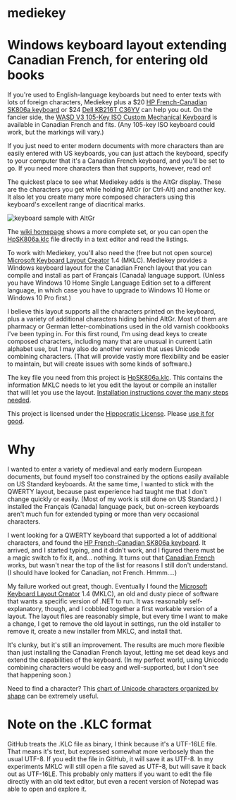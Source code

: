 # mediekey
# Windows keyboard layout extending Canadian French, for entering old books 

If you're used to English-language keyboards but need to enter texts with lots of foreign characters, Mediekey plus a $20 [HP French-Canadian SK806a keyboard](https://www.newegg.com/p/0GA-0012-006F5?Item=9SIAJCJ8HH2056) or $24 [Dell KB216T C36YV](https://www.newegg.com/p/0GA-002N-005Y7) can help you out. On the fancier side, the [WASD V3 105-Key ISO Custom Mechanical Keyboard](https://www.wasdkeyboards.com/wasd-v3-105-key-iso-custom-mechanical-keyboard.html) is available in Canadian French and fits. (Any 105-key ISO keyboard could work, but the markings will vary.)

If you just need to enter modern documents with more characters than are easily entered with US keyboards, you can just attach the keyboard, specify to your computer that it's a Canadian French keyboard, and you'll be set to go.  If you need more characters than that supports, however, read on!

The quickest place to see what Mediekey adds is the AltGr display.  These are the characters you get while holding AltGr (or Ctrl-Alt) and another key.  It also let you create many more composed characters using this keyboard's excellent range of diacritical marks.

![keyboard sample with AltGr](https://raw.githubusercontent.com/wiki/simonstl/mediekey/images/g012020AltGr.png)

The [wiki homepage](https://github.com/simonstl/mediekey/wiki) shows a more complete set, or you can open the [HpSK806a.klc](https://github.com/simonstl/mediekey/blob/master/HpSK806a.klc) file directly in a text editor and read the listings.

To work with Mediekey, you'll also need the (free but not open source) [Microsoft Keyboard Layout Creator](https://www.microsoft.com/en-us/download/details.aspx?id=22339) 1.4 (MKLC).  Mediekey provides a Windows keyboard layout for the Canadian French layout that you can compile and install as part of Français (Canada) language support.  (Unless you have Windows 10 Home Single Language Edition set to a different language, in which case you have to upgrade to Windows 10 Home or Windows 10 Pro first.)

I believe this layout supports all the characters printed on the keyboard, plus a variety of additional characters hiding behind AltGr. Most of them are pharmacy or German letter-combinations used in the old varnish cookbooks I've been typing in. For this first round, I'm using dead keys to create composed characters, including many that are unusual in current Latin alphabet use, but I may also do another version that uses Unicode combining characters.  (That will provide vastly more flexibility and be easier to maintain, but will create issues with some kinds of software.)

The key file you need from this project is [HpSK806a.klc](https://github.com/simonstl/mediekey/blob/master/HpSK806a.klc).  This contains the information MKLC needs to let you edit the layout or compile an installer that will let you use the layout. [Installation instructions cover the many steps needed](https://github.com/simonstl/mediekey/wiki/Installing-the-Mediekey-layout).

This project is licensed under the [Hippocratic License](https://firstdonoharm.dev/). Please [use it for good](http://simonstl.com/random/2013/06/code_like_youre_writing.html).

# Why

I wanted to enter a variety of medieval and early modern European documents, but found myself too constrained by the options easily available on US Standard keyboards.  At the same time, I wanted to stick with the QWERTY layout, because past experience had taught me that I don't change quickly or easily. (Most of my work is still done on US Standard.) I installed the Français (Canada) language pack, but on-screen keyboards aren't much fun for extended typing or more than very occasional characters.

I went looking for a QWERTY keyboard that supported a lot of additional characters, and found the [HP French-Canadian SK806a keyboard](https://www.newegg.com/p/0GA-0012-006F5?Item=9SIAJCJ8HH2056).  It arrived, and I started typing, and it didn't work, and I figured there must be a magic switch to fix it, and... nothing. It turns out that [Canadian French](https://en.wikipedia.org/wiki/File:KB_Canadian_French_text.svg) works, but wasn't near the top of the list for reasons I still don't understand. (I should have looked for Canadian, not French. Hmmm....)

My failure worked out great, though. Eventually I found the [Microsoft Keyboard Layout Creator](https://www.microsoft.com/en-us/download/details.aspx?id=22339) 1.4 (MKLC), an old and dusty piece of software that wants a specific version of .NET to run.  It was reasonably self-explanatory, though, and I cobbled together a first workable version of a layout. The layout files are reasonably simple, but every time I want to make a change, I get to remove the old layout in settings, run the old installer to remove it, create a new installer from MKLC, and install that. 

It's clunky, but it's still an improvement.  The results are much more flexible than just installing the Canadian French layout, letting me set dead keys and extend the capabilities of the keyboard. (In my perfect world, using Unicode combining characters would be easy and well-supported, but I don't see that happening soon.)

Need to find a character?  This [chart of Unicode characters organized by shape](http://www.unicode.org/charts/collation/) can be extremely useful.

# Note on the .KLC format

GitHub treats the .KLC file as binary, I think because it's a UTF-16LE file.  That means it's text, but expressed somewhat more verbosely than the usual UTF-8. If you edit the file in GitHub, it will save it as UTF-8. In my experiments MKLC will still open a file saved as UTF-8, but will save it back out as UTF-16LE.  This probably only matters if you want to edit the file directly with an old text editor, but even a recent version of Notepad was able to open and explore it.

